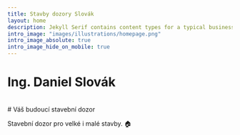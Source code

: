 ```yaml
---
title: Stavby dozory Slovák
layout: home
description: Jekyll Serif contains content types for a typical business website. The theme is fully responsive, blazing fast and artfully illustrated.
intro_image: "images/illustrations/homepage.png"
intro_image_absolute: true
intro_image_hide_on_mobile: true
---
```


# Ing. Daniel Slovák
<br/>
# Váš budoucí stavební dozor

Stavební dozor pro velké i malé stavby. 🏠
